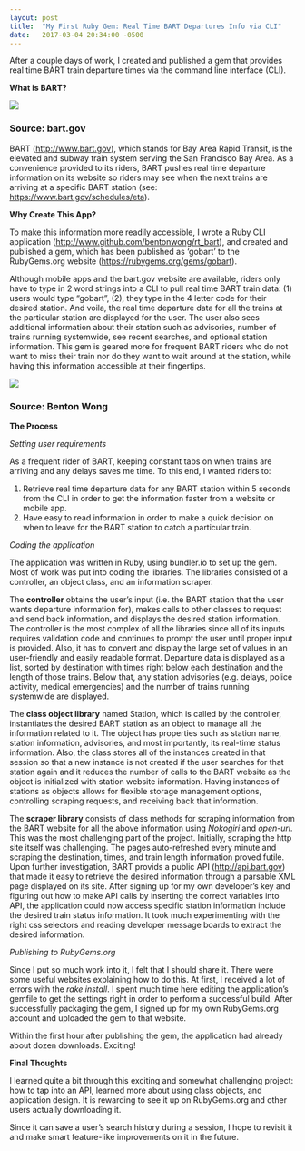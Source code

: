 ```yaml
---
layout: post
title:  "My First Ruby Gem: Real Time BART Departures Info via CLI"
date:   2017-03-04 20:34:00 -0500
---
```



After a couple days of work, I created and published a gem that provides real time BART train departure times via the command line interface (CLI).

**What is BART?**

![](http://i.imgur.com/3MjQXPV.gif)
### Source: bart.gov

BART (http://www.bart.gov), which stands for Bay Area Rapid Transit, is the elevated and subway train system serving the San Francisco Bay Area. As a convenience provided to its riders, BART pushes real time departure information on its website so riders may see when the next trains are arriving at a specific BART station (see: https://www.bart.gov/schedules/eta).

**Why Create This App?**

To make this information more readily accessible, I wrote a Ruby CLI application (http://www.github.com/bentonwong/rt_bart), and created and published a gem, which has been published as ‘gobart’ to the RubyGems.org website (https://rubygems.org/gems/gobart).

Although mobile apps and the bart.gov website are available, riders only have to type in 2 word strings into a CLI to pull real time BART train data:  (1) users would type “gobart”,  (2), they type in the 4 letter code for their desired station. And voila, the real time departure data for all the trains at the particular station are displayed for the user.  The user also sees additional information about their station such as advisories, number of trains running systemwide, see recent searches, and optional station information.  This gem is geared more for frequent BART riders who do not want to miss their train nor do they want to wait around at the station, while having this information accessible at their fingertips.

![](http://i.imgur.com/9dzDV1o.jpg)
### Source: Benton Wong

**The Process**

*Setting user requirements*

As a frequent rider of BART, keeping constant tabs on when trains are arriving and any delays saves me time. To this end, I wanted riders to:

1. Retrieve real time departure data for any BART station within 5 seconds from the CLI in order to get the information faster from a website or mobile app.
2. Have easy to read information in order to make a quick decision on when to leave for the BART station to catch a particular train. 

*Coding the application*

The application was written in Ruby, using bundler.io to set up the gem.  Most of work was put into coding the libraries.  The libraries consisted of a controller, an object class, and an information scraper. 

The **controller** obtains the user’s input (i.e. the BART station that the user wants departure information for), makes calls to other classes to request and send back information, and displays the desired station information.   The controller is the most complex of all the libraries since all of its inputs requires validation code and continues to prompt the user until proper input is provided.  Also, it has to convert and display the large set of values in an user-friendly and easily readable format.  Departure data is displayed as a list, sorted by destination with times right below each destination and the length of those trains.  Below that, any station advisories (e.g. delays, police activity, medical emergencies) and the number of trains running systemwide are displayed.

The **class object library** named Station, which is called by the controller, instantiates the desired BART station as an object to manage all the information related to it.  The object has properties such as station name, station information, advisories, and most importantly, its real-time status information. Also, the class stores all of the instances created in that session so that a new instance is not created if the user searches for that station again and it reduces the number of calls to the BART website as the object is initialized with station website information.  Having instances of stations as objects allows for flexible storage management options, controlling scraping requests, and receiving back that information.

The **scraper library** consists of class methods for scraping information from the BART website for all the above information using *Nokogiri* and *open-uri*.  This was the most challenging part of the project.  Initially, scraping the http site itself was challenging.  The pages auto-refreshed every minute and scraping the destination, times, and train length information proved futile.  Upon further investigation, BART provids a public API (http://api.bart.gov) that made it easy to retrieve the desired information through a parsable XML page displayed on its site.  After signing up for my own developer’s key and figuring out how to make API calls by inserting the correct variables into API, the application could now access specific station information include the desired train status information.  It took much experimenting with the right css selectors and reading developer message boards to extract the desired information.

*Publishing to RubyGems.org*

Since I put so much work into it, I felt that I should share it.  There were some useful websites explaining how to do this.  At first, I received a lot of errors with the *rake install*.  I spent much time here editing the application’s gemfile to get the settings right in order to perform a successful build.  After successfully packaging the gem, I signed up for my own RubyGems.org account and uploaded the gem to that website.

Within the first hour after publishing the gem, the application had already about dozen downloads.  Exciting!

**Final Thoughts**

I learned quite a bit through this exciting and somewhat challenging project: how to tap into an API, learned more about using class objects, and application design.  It is rewarding to see it up on RubyGems.org and other users actually downloading it.

Since it can save a user’s search history during a session, I hope to revisit it and make smart feature-like improvements on it in the future.

